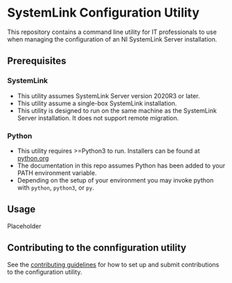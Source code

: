 # SystemLink Configuration Utility

This repository contains a command line utility for IT professionals to use
when managing the configuration of an NI SystemLink Server installation.

## Prerequisites

### SystemLink
- This utility assumes SystemLink Server version 2020R3 or later.
- This utility assume a single-box SystemLink installation.
- This utility is designed to run on the same machine as the SystemLink Server installation. It does not support remote migration.

### Python
- This utility requires >=Python3 to run. Installers can be found at [python.org](https://www.python.org/downloads/)
- The documentation in this repo assumes Python has been added to your PATH environment variable.
- Depending on the setup of your environment you may invoke python with `python`, `python3`, or `py`.

## Usage

Placeholder

## Contributing to the connfiguration utility

See the [contributing guidelines](CONTRIBUTING.md) for how to set up and submit
contributions to the configuration utility.
